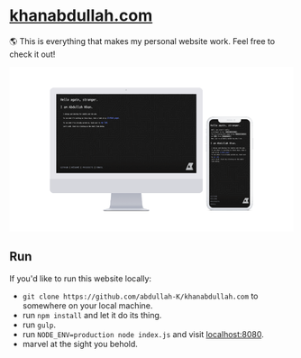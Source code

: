 # [khanabdullah.com](https://khanabdullah.com)
🌎 This is everything that makes my personal website work. Feel free to check it out!

![Website demo image](demo.png)

## Run
If you'd like to run this website locally:
- `git clone https://github.com/abdullah-K/khanabdullah.com` to somewhere on your local machine.
- run `npm install` and let it do its thing.
- run `gulp`.
- run `NODE_ENV=production node index.js` and visit [localhost:8080](http://localhost:8080).
- marvel at the sight you behold.
